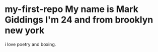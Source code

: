 # my-first-repo My name is Mark Giddings I'm 24 and from brooklyn new york
i love poetry and boxing.